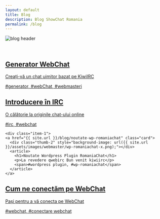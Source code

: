 ```yaml
---
layout: default
title: Blog
description: Blog ShowChat Romania
permalink: /blog
---
```


<p>
<img class="bloghead" src="{{ site.url }}/assets/images/webmaster/blog-logo.jpg" alt="blog header">
</p>
<br>
<div class="band">

  <div class="item-1">
    <a href="{{ site.url }}/blog/webmasteri/generator-webchat" class="card">
      <div class="thumb-2" style="background-image: url({{ site.url }}/assets/images/webmaster/generator.png);"></div>
      <article>
        <h1>Generator WebChat</h1>
		<p>Creați-vă un chat uimitor bazat pe KiwiIRC</p>
        <span>#generator, #webChat, #webmasteri</span>
      </article>
    </a>
  </div>
    <div class="item-10">
    <a href="{{ site.url }}/blog/introducere-in-irc" class="card">
      <div class="thumb-2" style="background-image: url({{ site.url }}/assets/images/webmaster/irc-post.png);"></div>
      <article>
        <h1>Introducere în IRC</h1>
		<p>O călătorie la originile chat-ului online</p>
        <span>#irc, #webchat</span>
      </article>
    </a>
  </div>
  
    <div class="item-1">
    <a href="{{ site.url }}/blog/noutate-wp-romaniachat" class="card">
      <div class="thumb-2" style="background-image: url({{ site.url }}/assets/images/webmaster/wp-romaniachat-x.png);"></div>
      <article>
        <h1>Noutate Wordpress Plugin RomaniaChat</h1>
		<p>La revedere qwebirc Bun venit kiwiirc</p>
        <span>#wordpress plugin, #wp-romaniachat</span>
      </article>
    </a>
  </div>
    <div class="item-10">
    <a href="{{ site.url }}/blog/cum-ne-conectam-pe-webchat" class="card">
      <div class="thumb-2" style="background-image: url({{ site.url }}/assets/images/webmaster/connectare.png);"></div>
      <article>
        <h1>Cum ne conectăm pe WebChat</h1>
		<p>Pași pentru a vă conecta pe WebChat</p>
        <span>#webchat, #conectare webchat</span>
      </article>
    </a>
  </div>
  
  
  
  
  
  <br>
  </div>

